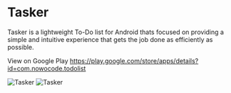 # Tasker
Tasker is a lightweight To-Do list for Android thats focused on providing  a simple and intuitive experience that gets the job done as efficiently as possible.

View on Google Play https://play.google.com/store/apps/details?id=com.nowocode.todolist

<img src="https://i.imgur.com/fpwqZHs.png" alt="Tasker">
<img src="https://i.imgur.com/fb9Rkds.png" alt="Tasker">

